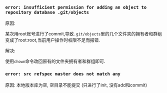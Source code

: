 ### `error: insufficient permission for adding an object to repository database .git/objects`

原因:

某次用root账号进行了commit,导致`.git/objects`里的几个文件夹的拥有者和群组变成了root:root,当前用户操作时权限不足而报错.

解决:

使用`chown`命令改回原有的文件夹拥有者和群组即可.

### `error: src refspec master does not match any`

原因: 本地版本库为空, 空目录不能提交 (只进行了init, 没有add和commit)
